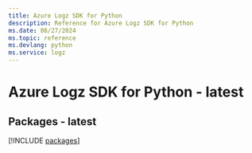 ```yaml
---
title: Azure Logz SDK for Python
description: Reference for Azure Logz SDK for Python
ms.date: 08/27/2024
ms.topic: reference
ms.devlang: python
ms.service: logz
---
```

# Azure Logz SDK for Python - latest
## Packages - latest
[!INCLUDE [packages](logz-index.md)]